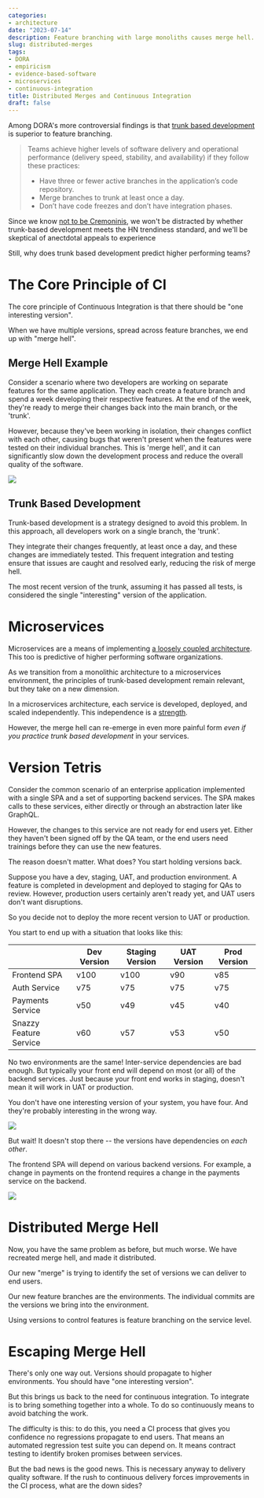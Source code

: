 ```yaml
---
categories:
- architecture
date: "2023-07-14"
description: Feature branching with large monoliths causes merge hell. Microservices promise independent deployability. But sometimes you get distributed merge hell
slug: distributed-merges
tags:
- DORA
- empiricism
- evidence-based-software
- microservices
- continuous-integration
title: Distributed Merges and Continuous Integration
draft: false
---
```


Among DORA's more controversial findings is that [trunk based development](https://dora.dev/devops-capabilities/technical/trunk-based-development/) is superior to feature branching.

> Teams achieve higher levels of software delivery and operational performance (delivery speed, stability, and availability) if they follow these practices:
> - Have three or fewer active branches in the application’s code repository.
> - Merge branches to trunk at least once a day.
> - Don’t have code freezes and don’t have integration phases.

Since we know [not to be Cremoninis](/2023/07/dont-be-cremonini/), we won't be distracted by whether trunk-based development meets the HN trendiness standard, and we'll be skeptical of anectdotal appeals to experience

Still, why does trunk based development predict higher performing teams?

# The Core Principle of CI

The core principle of Continuous Integration is that there should be "one interesting version".

When we have multiple versions, spread across feature branches, we end up with "merge hell".

## Merge Hell Example

Consider a scenario where two developers are working on separate features for the same application. They each create a feature branch and spend a week developing their respective features. At the end of the week, they're ready to merge their changes back into the main branch, or the 'trunk'.

However, because they've been working in isolation, their changes conflict with each other, causing bugs that weren't present when the features were tested on their individual branches. This is 'merge hell', and it can significantly slow down the development process and reduce the overall quality of the software.

[![](https://mermaid.ink/img/pako:eNqFkc0KgzAQhF9F9uwT5FzoqadeA2VN1hhqEombg4jv3qi0FH_a3LKz3-zAjKCCJhBgLF8jdo30xfpUcM7y2beK6FVTpJ7ioybkFGmrdTg48ryTVUPqGRIfw-udQgJK2COnnm-qOqIcWv-ZOoqGTm7_PfPDccMUjEbkQKuogq9bq_gr3SY7lPNq9tW5jHEWJXBDjiTMNppqTO3CT3kVE4f74BUIjolKSJ1GpotFE9GBqLHt85S05RBva8FLz9MLSV6f2Q?type=png)](https://mermaid.live/edit#pako:eNqFkc0KgzAQhF9F9uwT5FzoqadeA2VN1hhqEombg4jv3qi0FH_a3LKz3-zAjKCCJhBgLF8jdo30xfpUcM7y2beK6FVTpJ7ioybkFGmrdTg48ryTVUPqGRIfw-udQgJK2COnnm-qOqIcWv-ZOoqGTm7_PfPDccMUjEbkQKuogq9bq_gr3SY7lPNq9tW5jHEWJXBDjiTMNppqTO3CT3kVE4f74BUIjolKSJ1GpotFE9GBqLHt85S05RBva8FLz9MLSV6f2Q)

## Trunk Based Development

Trunk-based development is a strategy designed to avoid this problem. In this approach, all developers work on a single branch, the 'trunk'.

They integrate their changes frequently, at least once a day, and these changes are immediately tested. This frequent integration and testing ensure that issues are caught and resolved early, reducing the risk of merge hell.

The most recent version of the trunk, assuming it has passed all tests, is considered the single "interesting" version of the application.

# Microservices

Microservices are a means of implementing [a loosely coupled architecture](https://dora.dev/devops-capabilities/technical/loosely-coupled-architecture/). This too is predictive of higher performing software organizations.

As we transition from a monolithic architecture to a microservices environment, the principles of trunk-based development remain relevant, but they take on a new dimension.

In a microservices architecture, each service is developed, deployed, and scaled independently. This independence is a [strength](https://dora.dev/devops-capabilities/technical/loosely-coupled-architecture/).

However, the merge hell can re-emerge in even more painful form _even if you practice trunk based development_ in your services.

# Version Tetris

Consider the common scenario of an enterprise application implemented with a single SPA and a set of supporting backend services. The SPA makes calls to these services, either directly or through an abstraction later like GraphQL.

However, the changes to this service are not ready for end users yet. Either they haven't been signed off by the QA team, or the end users need trainings before they can use the new features.

The reason doesn't matter. What does? You start holding versions back.

Suppose you have a dev, staging, UAT, and production environment. A feature is completed in development and deployed to staging for QAs to review. However, production users certainly aren't ready yet, and UAT users don't want disruptions.

So you decide not to deploy the more recent version to UAT or production.

You start to end up with a situation that looks like this:

|                        | Dev Version | Staging Version | UAT Version | Prod Version |
|------------------------|-------------|-----------------|-------------|--------------|
| Frontend SPA           | v100        | v100            | v90         | v85          |
| Auth Service           | v75         | v75             | v75         | v75          |
| Payments Service       | v50         | v49             | v45         | v40          |
| Snazzy Feature Service | v60         | v57             | v53         | v50          |


No two environments are the same! Inter-service dependencies are bad enough. But typically your front end will depend on most (or all) of the backend services. Just because your front end works in staging, doesn't mean it will work in UAT or production.

You don't have one interesting version of your system, you have four. And they're probably interesting in the wrong way.

![](https://kroki.io/plantuml/svg/eNplksFugzAMhu88hcW9EtNIaS9TkbaekehOE4cILIbaJlUISG21d18ChmXJyc4X-_8TJ4dec6WH6yW68frMW4T4qKTQKBooizyGZwTwNb4kSTUle4o7VkU_0V9TPuhvKFGNXY1LU-bVFPx-RaF7v46RZrqnyCgm__tLwR-POxyR60Ghr7IlFZZRfK1WdaMiZGMk3nHEi7zZY8CHGDtzVZvHwHswe7OUSSrYbN6cezsoYz5hQc3W9Sw1bzvRBn4Lnzxp4ft6mLw9SnPzqJ3DeobP_BT4WzZ5m2Rpoud1CFk6JA2IHfVqVSjZDLXupAgc7dZsabOlezfruSgLUZoEaH7Zg_mq9v_-ApgBzkw=)

But wait! It doesn't stop there -- the versions have dependencies on _each other_.

The frontend SPA will depend on various backend versions. For example, a change in payments on the frontend requires a change in the payments service on the backend.

![](https://kroki.io/plantuml/svg/eNplU01vgzAMvedXRNwrMS0p7WUq0tYzEttp4hBBxFDbUEFAaqf998VgIB8n2y9-78WOcuq16PRwu5K7KC-iljQ6d63SUlU0z9KI_hJKv8eXOC6m5IjxwAvyRzZSOugfmstubEq5kBKvJxOPm1S69_s4arIjRo4xdvm5Es_ng56l0EMnfZU9qvAE42uxqhsV1VZG4l2O8tre4Rr0Q42NGRXyiIqemrNZyiQF3e3erLktKOE-woOeve2Za1E3qg78FnzyxML39WD09lDcm4fCHtY7fKWfgT9gk7dJFhI-r4WgpYWwAIFVr1ZZ11ZDqZtWBY5wNFtCtrAPs54NJSHE4gDCl523ZTEdAJocAN6GTJM6lK1mXg3TkemaDmGrWezWYHkyHwh-1T_u7fN2)


# Distributed Merge Hell

Now, you have the same problem as before, but much worse. We have recreated merge hell, and made it distributed.

Our new "merge" is trying to identify the set of versions we can deliver to end users.

Our new feature branches are the environments. The individual commits are the versions we bring into the environment.

Using versions to control features is feature branching on the service level.

# Escaping Merge Hell

There's only one way out. Versions should propagate to higher environments. You should have "one interesting version".

But this brings us back to the need for continuous integration. To integrate is to bring something together into a whole. To do so continuously means to avoid batching the work.

The difficulty is this: to do this, you need a CI process that gives you confidence no regressions propagate to end users. That means an automated regression test suite you can depend on. It means contract testing to identify broken promises between services.

But the bad news is the good news. This is necessary anyway to delivery quality software. If the rush to continuous delivery forces improvements in the CI process, what are the down sides?

